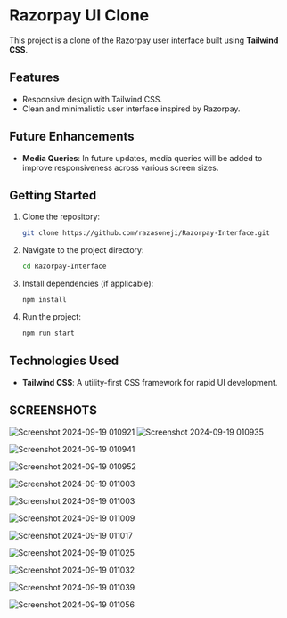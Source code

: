 # Razorpay UI Clone

This project is a clone of the Razorpay user interface built using **Tailwind CSS**.

## Features

- Responsive design with Tailwind CSS.
- Clean and minimalistic user interface inspired by Razorpay.

## Future Enhancements

- **Media Queries**: In future updates, media queries will be added to improve responsiveness across various screen sizes.

## Getting Started

1. Clone the repository:
   ```bash
   git clone https://github.com/razasoneji/Razorpay-Interface.git
   ```
2. Navigate to the project directory:
   ```bash
   cd Razorpay-Interface
   ```
3. Install dependencies (if applicable):
   ```bash
   npm install
   ```
4. Run the project:
   ```bash
   npm run start
   ```

## Technologies Used

- **Tailwind CSS**: A utility-first CSS framework for rapid UI development.


## SCREENSHOTS
![Screenshot 2024-09-19 010921](https://github.com/user-attachments/assets/96e582c7-765d-4c6e-8657-b2e222c3abbc) ![Screenshot 2024-09-19 010935](https://github.com/user-attachments/assets/308e6b9b-d1fa-4b9f-8d0c-f541774b04fe)






![Screenshot 2024-09-19 010941](https://github.com/user-attachments/assets/151b4577-eae5-4d7c-b75c-ea01bc1db7d1)

![Screenshot 2024-09-19 010952](https://github.com/user-attachments/assets/a89ccb43-010a-43e1-8e5d-c56688ebcec0)


![Screenshot 2024-09-19 011003](https://github.com/user-attachments/assets/6a95786a-4ade-40fa-b19c-b4dd2dc6a443)


![Screenshot 2024-09-19 011003](https://github.com/user-attachments/assets/bd39ecfa-2ff3-4a36-a53d-efc4e946d84a)


![Screenshot 2024-09-19 011009](https://github.com/user-attachments/assets/1c49ee80-f0ba-4dee-a29c-30bd46102acc)


![Screenshot 2024-09-19 011017](https://github.com/user-attachments/assets/65051a69-c8a4-4a3e-9069-f8a8da35d29b)


![Screenshot 2024-09-19 011025](https://github.com/user-attachments/assets/b57886a3-f11a-4dd5-a58d-389fecbde6b7)



![Screenshot 2024-09-19 011032](https://github.com/user-attachments/assets/7eed6a3f-dbd4-4d91-a379-97082c296cc0)



![Screenshot 2024-09-19 011039](https://github.com/user-attachments/assets/d3618339-7b07-415a-b66f-84b55507c5ac)



![Screenshot 2024-09-19 011056](https://github.com/user-attachments/assets/c2606287-79f3-4fe6-a9ef-98cc58c8c610)
